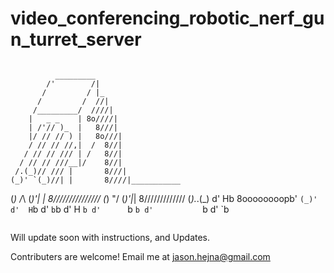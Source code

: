 # video_conferencing_robotic_nerf_gun_turret_server
>```
              _________
            /'        /|
           /         / |_
          /         /  //|
         /_________/  ////|
        |   _ _    | 8o////|
        | /'// )_  |   8///|
        |/ // // ) |   8o///|
        / // // //,|  /  8//|
       / // // /// | /   8//|
      / // // ///__|/    8//|
     /.(_)// /// |       8///|
    (_)' `(_)//| |       8////|___________
   (_) /_\ (_)'| |        8///////////////
   (_) \"/ (_)'|_|         8/////////////
    (_)._.(_) d' Hb         8oooooooopb'
      `(_)'  d'  H`b
            d'   `b`b
           d'     H `b
          d'      `b `b
         d'           `b
        d'             `b                                                                                                                        
>```

Will update soon with instructions, and Updates.

Contributers are welcome! Email me at jason.hejna@gmail.com
